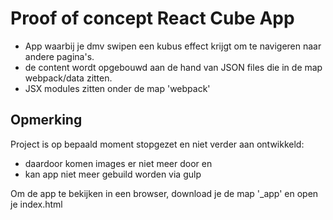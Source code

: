 # Proof of concept React Cube App
* App waarbij je dmv swipen een kubus effect krijgt om te navigeren naar andere pagina's.
* de content wordt opgebouwd aan de hand van JSON files die in de map webpack/data zitten.
* JSX modules zitten onder de map 'webpack' 

## Opmerking
Project is op bepaald moment stopgezet en niet verder aan ontwikkeld:
* daardoor komen images er niet meer door en
* kan app niet meer gebuild worden via gulp

Om de app te bekijken in een browser, download je de map '_app' en open je index.html
